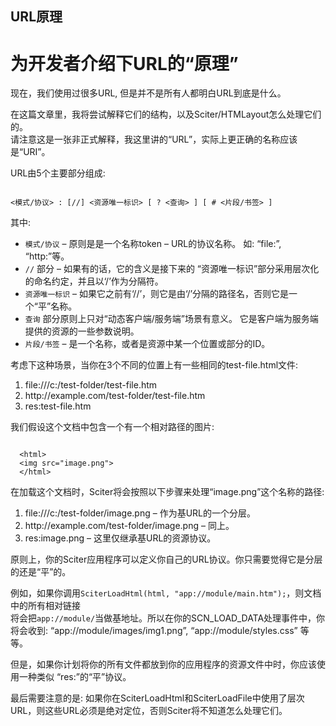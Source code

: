 ## URL原理

<div> 
   <h1 class="storytitle">为开发者介绍下URL的“原理”</h1> 
  </div> 
  <div class="storycontent"> 
   <p>现在，我们使用过很多URL, 但是并不是所有人都明白URL到底是什么。</p> 
   <p>在这篇文章里，我将尝试解释它们的结构，以及Sciter/HTMLayout怎么处理它们的。<br /> 
      请注意这是一张非正式解释，我这里讲的“URL”，实际上更正确的名称应该是“URI”。</p> 
   <p>URL由5个主要部分组成:</p> 
   <pre><code>
&lt;模式/协议&gt; : [//] &lt;资源唯一标识&gt; [ ? &lt;查询&gt; ] [ # &lt;片段/书签&gt; ]</code>
</pre> 
   <p>其中:</p> 
   <ul> 
    <li><code>模式/协议</code> – 原则是是一个名称token – URL的协议名称。 如: “file:”, “http:”等。</li> 
    <li><code>//</code> 部分 – 如果有的话，它的含义是接下来的 “资源唯一标识”部分采用层次化的命名约定，并且以‘/’作为分隔符。</li> 
    <li><code>资源唯一标识</code> – 如果它之前有‘//’，则它是由‘/’分隔的路径名，否则它是一个“平”名称。</li> 
    <li><code>查询</code> 部分原则上只对“动态客户端/服务端”场景有意义。 它是客户端为服务端提供的资源的一些参数说明。</li> 
    <li><code>片段/书签</code> – 是一个名称，或者是资源中某一个位置或部分的ID。</li> 
   </ul> 
   <p>考虑下这种场景，当你在3个不同的位置上有一些相同的test-file.html文件: </p> 
   <ol> 
    <li>file:///c:/test-folder/test-file.htm</li> 
    <li>http://example.com/test-folder/test-file.htm</li> 
    <li>res:test-file.htm</li> 
   </ol> 
   <p>我们假设这个文档中包含一个有一个相对路径的图片:</p> 
   <pre><code>
  &lt;html&gt;
  &lt;img src=&quot;image.png&quot;&gt;
  &lt;/html&gt;</code>
</pre> 
   <p>在加载这个文档时，Sciter将会按照以下步骤来处理“image.png”这个名称的路径:</p> 
   <ol> 
    <li>file:///c:/test-folder/image.png – 作为基URL的一个分层。</li> 
    <li>http://example.com/test-folder/image.png – 同上。</li> 
    <li>res:image.png – 这里仅继承基URL的资源协议。</li> 
   </ol> 
   <p>原则上，你的Sciter应用程序可以定义你自己的URL协议。你只需要觉得它是分层的还是“平”的。</p> 
   <p>例如，如果你调用<code>SciterLoadHtml(html, &quot;app://module/main.htm&quot;);</code>，则文档中的所有相对链接<br /> 
      将会把<code>app://module/</code>当做基地址。所以在你的SCN_LOAD_DATA处理事件中，你将会收到: “app://module/images/img1.png”, “app://module/styles.css” 等等。</p> 
   <p>但是，如果你计划将你的所有文件都放到你的应用程序的资源文件中时，你应该使用一种类似 “res:”的“平”协议。</p> 
   <p>最后需要注意的是: 如果你在SciterLoadHtml和SciterLoadFile中使用了层次URL，则这些URL必须是绝对定位，否则Sciter将不知道怎么处理它们。</p> 
  </div>